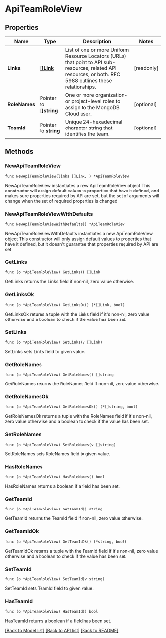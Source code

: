 # ApiTeamRoleView

## Properties

Name | Type | Description | Notes
------------ | ------------- | ------------- | -------------
**Links** | [**[]Link**](Link.md) | List of one or more Uniform Resource Locators (URLs) that point to API sub-resources, related API resources, or both. RFC 5988 outlines these relationships. | [readonly] 
**RoleNames** | Pointer to **[]string** | One or more organization- or project-level roles to assign to the MongoDB Cloud user. | [optional] 
**TeamId** | Pointer to **string** | Unique 24-hexadecimal character string that identifies the team. | [optional] 

## Methods

### NewApiTeamRoleView

`func NewApiTeamRoleView(links []Link, ) *ApiTeamRoleView`

NewApiTeamRoleView instantiates a new ApiTeamRoleView object
This constructor will assign default values to properties that have it defined,
and makes sure properties required by API are set, but the set of arguments
will change when the set of required properties is changed

### NewApiTeamRoleViewWithDefaults

`func NewApiTeamRoleViewWithDefaults() *ApiTeamRoleView`

NewApiTeamRoleViewWithDefaults instantiates a new ApiTeamRoleView object
This constructor will only assign default values to properties that have it defined,
but it doesn't guarantee that properties required by API are set

### GetLinks

`func (o *ApiTeamRoleView) GetLinks() []Link`

GetLinks returns the Links field if non-nil, zero value otherwise.

### GetLinksOk

`func (o *ApiTeamRoleView) GetLinksOk() (*[]Link, bool)`

GetLinksOk returns a tuple with the Links field if it's non-nil, zero value otherwise
and a boolean to check if the value has been set.

### SetLinks

`func (o *ApiTeamRoleView) SetLinks(v []Link)`

SetLinks sets Links field to given value.


### GetRoleNames

`func (o *ApiTeamRoleView) GetRoleNames() []string`

GetRoleNames returns the RoleNames field if non-nil, zero value otherwise.

### GetRoleNamesOk

`func (o *ApiTeamRoleView) GetRoleNamesOk() (*[]string, bool)`

GetRoleNamesOk returns a tuple with the RoleNames field if it's non-nil, zero value otherwise
and a boolean to check if the value has been set.

### SetRoleNames

`func (o *ApiTeamRoleView) SetRoleNames(v []string)`

SetRoleNames sets RoleNames field to given value.

### HasRoleNames

`func (o *ApiTeamRoleView) HasRoleNames() bool`

HasRoleNames returns a boolean if a field has been set.

### GetTeamId

`func (o *ApiTeamRoleView) GetTeamId() string`

GetTeamId returns the TeamId field if non-nil, zero value otherwise.

### GetTeamIdOk

`func (o *ApiTeamRoleView) GetTeamIdOk() (*string, bool)`

GetTeamIdOk returns a tuple with the TeamId field if it's non-nil, zero value otherwise
and a boolean to check if the value has been set.

### SetTeamId

`func (o *ApiTeamRoleView) SetTeamId(v string)`

SetTeamId sets TeamId field to given value.

### HasTeamId

`func (o *ApiTeamRoleView) HasTeamId() bool`

HasTeamId returns a boolean if a field has been set.


[[Back to Model list]](../README.md#documentation-for-models) [[Back to API list]](../README.md#documentation-for-api-endpoints) [[Back to README]](../README.md)


